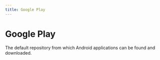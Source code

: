 ```yaml
---
title: Google Play
---
```

# Google Play

The default repository from which Android applications can be found and downloaded.